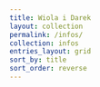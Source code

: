 ```yaml
---
title: Wiola i Darek
layout: collection
permalink: /infos/
collection: infos
entries_layout: grid
sort_by: title
sort_order: reverse
---
```


